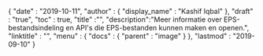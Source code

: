 {
  "date" : "2019-10-11",
  "author" : {
    "display_name" : "Kashif Iqbal"
},
  "draft" : "true",
  "toc" : true,
  "title" :"",
  "description":"Meer informatie over EPS-bestandsindeling en API's die EPS-bestanden kunnen maken en openen.",
  "linktitle" : "",
  "menu" : {
    "docs" : {
      "parent" : "image"
}
},
  "lastmod" : "2019-09-10"
}

